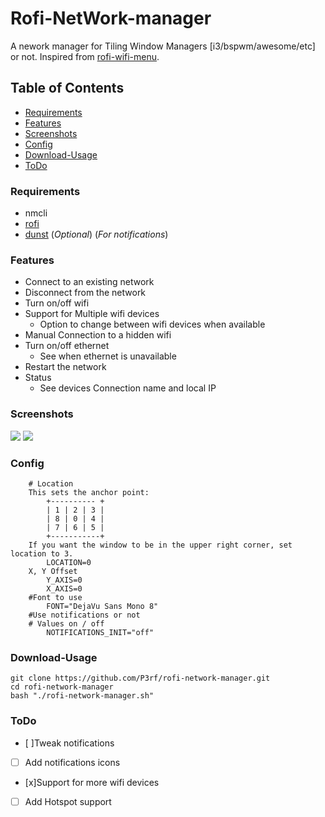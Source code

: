 # Rofi-NetWork-manager
A nework manager for Tiling Window Managers [i3/bspwm/awesome/etc] or not. 
Inspired from [rofi-wifi-menu](https://github.com/zbaylin/rofi-wifi-menu).


## Table of Contents
* [Requirements](#requirements)
* [Features](#features)
* [Screenshots](#screenshots)
* [Config](#config)
* [Download-Usage](#download-usage)
* [ToDo](#todo)

### Requirements
* nmcli
* [rofi](https://github.com/davatorium/rofi)
* [dunst](https://github.com/dunst-project/dunst) (_Optional_) (_For notifications_)
### Features
* Connect to an existing network
* Disconnect from the network
* Turn on/off wifi
* Support for Multiple wifi devices
	* Option to change between wifi devices when available
* Manual Connection to a hidden wifi
* Turn on/off ethernet
	* See when ethernet is unavailable
* Restart the network
* Status 
	* See devices Connection name and local IP
### Screenshots
<img src="https://raw.githubusercontent.com/P3rf/rofi-network-manager/master/desktop.png"/>
<img src="https://raw.githubusercontent.com/P3rf/rofi-network-manager/master/options.png"/>

### Config
````
	# Location  
	This sets the anchor point:
		+---------- +
		| 1 | 2 | 3 |
		| 8 | 0 | 4 |
		| 7 | 6 | 5 |
		+-----------+
	If you want the window to be in the upper right corner, set location to 3.
		LOCATION=0
	X, Y Offset
		Y_AXIS=0
		X_AXIS=0
	#Font to use
		FONT="DejaVu Sans Mono 8"
	#Use notifications or not
	# Values on / off
		NOTIFICATIONS_INIT="off"
````


### Download-Usage
```
git clone https://github.com/P3rf/rofi-network-manager.git
cd rofi-network-manager
bash "./rofi-network-manager.sh"
```


### ToDo
 - [ ]Tweak notifications
 - [ ] Add notifications icons
 - [x]Support for more wifi devices
 - [ ] Add Hotspot support
